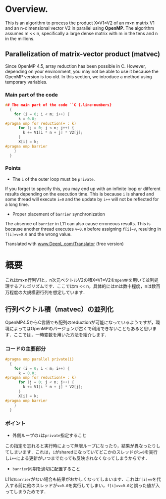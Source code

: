# Overview.
This is an algorithm to process the product X=V1×V2 of an m×n matrix V1 and an n-dimensional vector V2 in parallel using **OpenMP**. The algorithm assumes m << n, specifically a large dense matrix with m in the tens and n in the millions.


## Parallelization of matrix-vector product (matvec)
Since OpenMP 4.5, array reduction has been possible in C. However, depending on your environment, you may not be able to use it because the OpenMP version is too old. In this section, we introduce a method using temporary variables.

### Main part of the code
```C {.line-numbers}
## The main part of the code ``C {.line-numbers}
  {
    for (i = 0; i < m; i++) {
      k = 0.0;
#pragma omp for reduction(+ : k)
      for (j = 0; j < n; j++) {
        k += V1[i * n + j] * V2[j];
      }
      X[i] = k;
#pragma omp barrier
    }
  }
```

### Points

- The ``i`` of the outer loop must be ``private``.

If you forget to specify this, you may end up with an infinite loop or different results depending on the execution time. This is because ``i`` is shared and some thread will execute ``i=0`` and the update by ``i++`` will not be reflected for a long time.
- Proper placement of ``barrier`` synchronization

The absence of ``barrier`` in L11 can also cause erroneous results. This is because another thread executes ``v=0.0`` before assigning ``f[i]=v``, resulting in ```f[i]=v=0.0``` and the wrong value.


Translated with www.DeepL.com/Translator (free version)

# 概要
これはm×n行列V1と，n次元ベクトルV2の積X=V1×V2を```OpenMP```を用いて並列処理するアルゴリズムです．ここではm << n，具体的にはmは数十程度，nは数百万程度の大規模密行列を想定しています．


## 行列ベクトル積（matvec）の並列化
OpenMP4.5からC言語でも配列のreductionが可能になっているようですが，環境によってはOpenMPのバージョンが古くで利用できないこともあると思います．ここでは，一時変数を用いた方法を紹介します．

### コードの主要部分
```C {.line-numbers}
#pragma omp parallel private(i)
  {
    for (i = 0; i < m; i++) {
      k = 0.0;
#pragma omp for reduction(+ : k)
      for (j = 0; j < n; j++) {
        k += V1[i * n + j] * V2[j];
      }
      X[i] = k;
#pragma omp barrier
    }
  }
```

### ポイント

- 外側ループの```i```は```private```指定すること

この指定を忘れると実行時によって無限ループになったり，結果が異なったりしてしまいます．これは，```i```がsharedになっていてどこかのスレッドが```i=0```を実行し```i++```による更新がいつまでたっても反映されなくなってしまうからです．
- ```barrier```同期を適切に配置すること

L11の```barrier```がない場合も結果がおかしくなってしまいます．これは```f[i]=v```を代入する前に他のスレッドが```v=0.0```を実行してしまい，```f[i]=v=0.0```と誤った値が入ってしまうためです．

